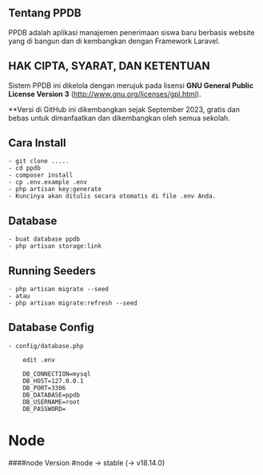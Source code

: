 ## Tentang PPDB
PPDB adalah aplikasi manajemen penerimaan siswa baru berbasis website yang di bangun dan di kembangkan dengan Framework Laravel.

## HAK CIPTA, SYARAT, DAN KETENTUAN
Sistem PPDB ini dikelola dengan merujuk pada lisensi **GNU General Public License Version 3** (http://www.gnu.org/licenses/gpl.html).

**Versi di GitHub ini dikembangkan sejak September 2023, gratis dan bebas untuk dimanfaatkan dan dikembangkan oleh semua sekolah.

## Cara Install
	- git clone .....
	- cd ppdb
    - composer install
	- cp .env.example .env
    - php artisan key:generate
    - Kuncinya akan ditulis secara otomatis di file .env Anda.
## Database
    - buat database ppdb
    - php artisan storage:link
## Running Seeders
    - php artisan migrate --seed
    - atau
    - php artisan migrate:refresh --seed
## Database Config
    - config/database.php
```
    edit .env
    
    DB_CONNECTION=mysql
    DB_HOST=127.0.0.1
    DB_PORT=3306
    DB_DATABASE=ppdb
    DB_USERNAME=root
    DB_PASSWORD=
```

# Node
####node Version
#node -> stable (-> v18.14.0)